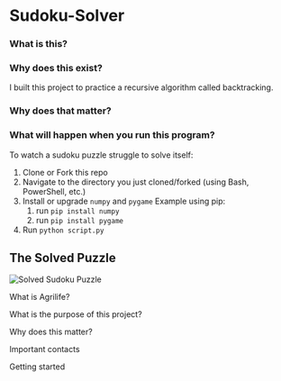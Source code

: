 # Sudoku-Solver

### What is this? 

### Why does this exist? 
I built this project to practice a recursive algorithm called backtracking. 

### Why does that matter?

### What will happen when you run this program? 


To watch a sudoku puzzle struggle to solve itself:
1) Clone or Fork this repo
2) Navigate to the directory you just cloned/forked (using Bash, PowerShell, etc.)
3) Install or upgrade `numpy` and `pygame`
    Example using pip:
    1) run `pip install numpy`
    2) run `pip install pygame` 
4) Run `python script.py`




## The Solved Puzzle
![Solved Sudoku Puzzle](https://bigpictureprogrammer.com/wp-content/uploads/2020/05/IMG_03571500x1516-1-297x300.jpeg?raw=true)

What is Agrilife?

What is the purpose of this project?

Why does this matter?

Important contacts


Getting started
